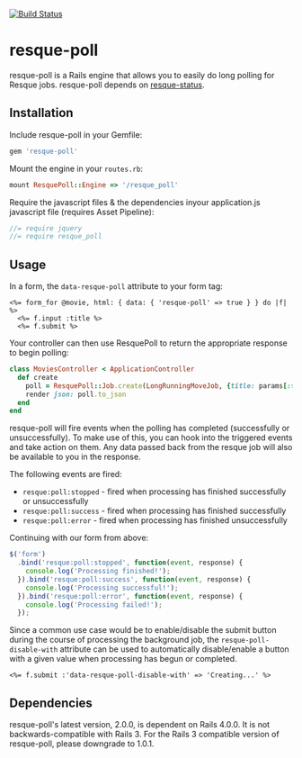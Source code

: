 [![Build Status](https://api.travis-ci.org/lumoslabs/resque-poll.png)](https://travis-ci.org/lumoslabs/resque-poll)

# resque-poll

resque-poll is a Rails engine that allows you to easily do long polling for Resque jobs. resque-poll depends on [resque-status](https://github.com/quirkey/resque-status).

## Installation

Include resque-poll in your Gemfile:

```ruby
gem 'resque-poll'
```

Mount the engine in your `routes.rb`:

```ruby
mount ResquePoll::Engine => '/resque_poll'
```

Require the javascript files & the dependencies inyour application.js javascript file (requires Asset Pipeline):

```js
//= require jquery
//= require resque_poll
```

## Usage

In a form, the `data-resque-poll` attribute to your form tag:

```erb
<%= form_for @movie, html: { data: { 'resque-poll' => true } } do |f| %>
  <%= f.input :title %>
  <%= f.submit %>
```

Your controller can then use ResquePoll to return the appropriate response to begin polling:

```ruby
class MoviesController < ApplicationController
  def create
    poll = ResquePoll::Job.create(LongRunningMoveJob, {title: params[:title]})
    render json: poll.to_json
  end
end
```

resque-poll will fire events when the polling has completed (successfully or unsuccessfully). To make use of this, you can hook into the triggered events and take action on them. Any data passed back from the resque job will also be available to you in the response.

The following events are fired:

* `resque:poll:stopped` - fired when processing has finished successfully or unsuccessfully
* `resque:poll:success` - fired when processing has finished successfully
* `resque:poll:error`   - fired when processing has finished unsuccessfully

Continuing with our form from above:

```javascript
$('form')
  .bind('resque:poll:stopped', function(event, response) {
    console.log('Processing finished!');
  }).bind('resque:poll:success', function(event, response) {
    console.log('Processing successful!');
  }).bind('resque:poll:error', function(event, response) {
    console.log('Processing failed!');
  });
```

Since a common use case would be to enable/disable the submit button during the course of processing the background job, the `resque-poll-disable-with` attribute can be used to automatically disable/enable a button with a given value when processing has begun or completed.

```erb
<%= f.submit :'data-resque-poll-disable-with' => 'Creating...' %>
```

## Dependencies

resque-poll's latest version, 2.0.0, is dependent on Rails 4.0.0. It is not backwards-compatible with Rails 3. For the Rails 3 compatible version of resque-poll, please downgrade to 1.0.1.
